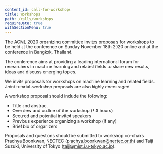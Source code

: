 ```yaml
---
content_id: call-for-workshops
title: Workshops
path: /calls/workshops
requireDate: true
withSectionMenu: true
---
```


The ACML 2020 organizing committee invites proposals for workshops to be held at the conference on Sunday November 18th 2020 online and at the conference in Bangkok, Thailand.

The conference aims at providing a leading international forum for researchers in machine learning and related fields to share new results, ideas and discuss emerging topics.

We invite proposals for workshops on machine learning and related fields. Joint tutorial-workshop proposals are also highly encouraged.

A workshop proposal should include the following:

- Title and abstract
- Overview and outline of the workshop (2.5 hours)
- Secured and potential invited speakers
- Previous experience organizing a workshop (if any)
- Brief bio of organizers

Proposals and questions should be submitted to workshop co-chairs Prachya Boonkwan, NECTEC ([prachya.boonkwan@nectec.or.th](mailto:prachya.boonkwan@nectec.or.th)) and Taiji Suzuki, University of Tokyo ([taiji@mist.i.u-tokyo.ac.jp](mailto:taiji@mist.i.u-tokyo.ac.jp)).
